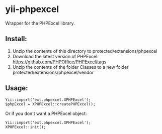 yii-phpexcel
============

Wrapper for the PHPExcel library.

Install:
--------

1. Unzip the contents of this directory to protected/extensions/phpexcel
2. Download the latest version of PHPExcel: https://github.com/PHPOffice/PHPExcel/tags
3. Unzip the contents of the folder Classes to a new folder protected/extensions/phpexcel/vendor

Usage:
------

    Yii::import('ext.phpexcel.XPHPExcel');		
    $phpExcel = XPHPExcel::createPHPExcel();

Or if you don't want a PHPExcel object:

    Yii::import('ext.phpexcel.XPHPExcel');		
    XPHPExcel::init();